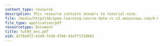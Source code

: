 ```yaml
---
content_type: resource
description: This resource contains answers to tutorial nine.
file: /media/https%3A/open-learning-course-data-rc.s3.amazonaws.com/6-041-probabilistic-systems-analysis-and-applied-probability-spring-2006/42f8a8f2e2d9fe30d7b641ef71720961_tut09_ans.pdf
file_type: application/pdf
resourcetype: Document
title: tut09_ans.pdf
uid: 42f8a8f2-e2d9-fe30-d7b6-41ef71720961
---
```

